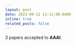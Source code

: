 ```yaml
---
layout: post
date: 2023-09-12 11:11:00-0400
inline: true
related_posts: false
---
```


3 papers accepted to **AAAI**.
